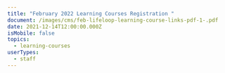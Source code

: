```yaml
---
title: "February 2022 Learning Courses Registration "
document: /images/cms/feb-lifeloop-learning-course-links-pdf-1-.pdf
date: 2021-12-14T12:00:00.000Z
isMobile: false
topics:
  - learning-courses
userTypes:
  - staff
---
```

